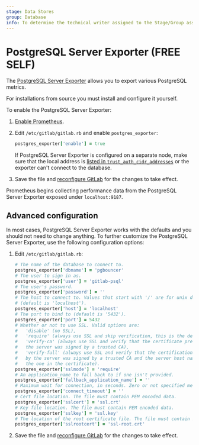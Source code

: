 ```yaml
---
stage: Data Stores
group: Database
info: To determine the technical writer assigned to the Stage/Group associated with this page, see https://about.gitlab.com/handbook/product/ux/technical-writing/#assignments
---
```


# PostgreSQL Server Exporter **(FREE SELF)**

The [PostgreSQL Server Exporter](https://github.com/prometheus-community/postgres_exporter) allows you to export various PostgreSQL metrics.

For installations from source you must install and configure it yourself.

To enable the PostgreSQL Server Exporter:

1. [Enable Prometheus](index.md#configuring-prometheus).
1. Edit `/etc/gitlab/gitlab.rb` and enable `postgres_exporter`:

   ```ruby
   postgres_exporter['enable'] = true
   ```

   If PostgreSQL Server Exporter is configured on a separate node, make sure that the local
   address is [listed in `trust_auth_cidr_addresses`](../../postgresql/replication_and_failover.md#network-information) or the
   exporter can't connect to the database.

1. Save the file and [reconfigure GitLab](../../restart_gitlab.md#reconfigure-a-linux-package-installation) for the changes to
   take effect.

Prometheus begins collecting performance data from
the PostgreSQL Server Exporter exposed under `localhost:9187`.

## Advanced configuration

In most cases, PostgreSQL Server Exporter works with the defaults and you should not
need to change anything. To further customize the PostgreSQL Server Exporter,
use the following configuration options:

1. Edit `/etc/gitlab/gitlab.rb`:

   ```ruby
   # The name of the database to connect to.
   postgres_exporter['dbname'] = 'pgbouncer'
   # The user to sign in as.
   postgres_exporter['user'] = 'gitlab-psql'
   # The user's password.
   postgres_exporter['password'] = ''
   # The host to connect to. Values that start with '/' are for unix domain sockets
   # (default is 'localhost').
   postgres_exporter['host'] = 'localhost'
   # The port to bind to (default is '5432').
   postgres_exporter['port'] = 5432
   # Whether or not to use SSL. Valid options are:
   #   'disable' (no SSL),
   #   'require' (always use SSL and skip verification, this is the default value),
   #   'verify-ca' (always use SSL and verify that the certificate presented by
   #   the server was signed by a trusted CA),
   #   'verify-full' (always use SSL and verify that the certification presented
   #   by the server was signed by a trusted CA and the server host name matches
   #   the one in the certificate).
   postgres_exporter['sslmode'] = 'require'
   # An application_name to fall back to if one isn't provided.
   postgres_exporter['fallback_application_name'] = ''
   # Maximum wait for connection, in seconds. Zero or not specified means wait indefinitely.
   postgres_exporter['connect_timeout'] = ''
   # Cert file location. The file must contain PEM encoded data.
   postgres_exporter['sslcert'] = 'ssl.crt'
   # Key file location. The file must contain PEM encoded data.
   postgres_exporter['sslkey'] = 'ssl.key'
   # The location of the root certificate file. The file must contain PEM encoded data.
   postgres_exporter['sslrootcert'] = 'ssl-root.crt'
   ```

1. Save the file and [reconfigure GitLab](../../restart_gitlab.md#reconfigure-a-linux-package-installation)
   for the changes to take effect.
